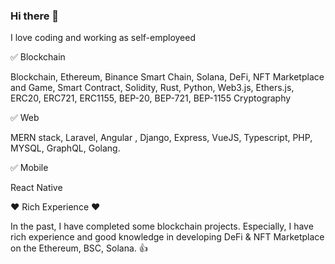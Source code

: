 ### Hi there 👋

I love coding and working as self-employeed

✅ Blockchain

  Blockchain, Ethereum, Binance Smart Chain, Solana, DeFi, NFT Marketplace and Game, Smart Contract, Solidity, Rust, Python, Web3.js, Ethers.js, ERC20, ERC721, ERC1155, BEP-20, BEP-721, BEP-1155 Cryptography
  
✅ Web

   MERN stack, Laravel, Angular , Django, Express, VueJS, Typescript, PHP, MYSQL, GraphQL, Golang.
   
✅ Mobile

   React Native
    

❤ Rich Experience ❤

   In the past, I have completed some blockchain projects. Especially, I have rich experience and good knowledge in developing DeFi & NFT Marketplace on the Ethereum, BSC, Solana. 👍

